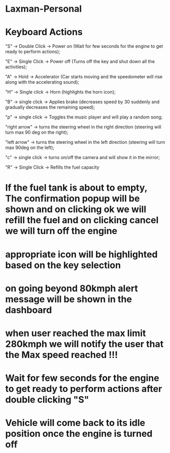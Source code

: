 # Laxman-Personal

# Keyboard Actions

"S" -> Double Click -> Power on (Wait for few seconds for the engine to get ready to perform actions);

"E" -> Single Click -> Power off (Turns off the key and shut down all the activities);

"A" -> Hold ->  Accelerator (Car starts moving and the speedometer will rise along with the accelerating sound);

"H" -> Single click -> Horn (highlights the horn icon);

"B" -> single click -> Applies brake (decreases speed by 30 suddenly and gradually decreases the remaining speed);

"p" -> single click -> Toggles the music player and will play a random song;

"right arrow" -> turns the steering wheel in the right direction (steering will turn max 90 deg on the right);

"left arrow" -> turns the steering wheel in the left direction (steering will turn max 90deg on the left);

"c" -> single click -> turns on/off the camera and will show it in the mirror;

"R" -> Single Click -> Refills the fuel capacity 

# If the fuel tank is about to empty, The confirmation popup will be shown and on clicking ok we will refill the fuel and on clicking cancel we will turn off the engine
# appropriate icon will be highlighted based on the key selection
# on going beyond 80kmph alert message will be shown in the dashboard
# when user reached the max limit 280kmph we will notify the user that the Max speed reached !!!
# Wait for few seconds for the engine to get ready to perform actions after double clicking "S"
# Vehicle will come back to its idle position once the engine is turned off


